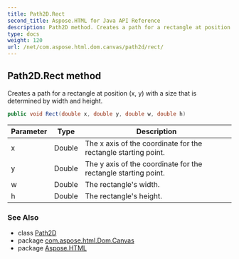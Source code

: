 ```yaml
---
title: Path2D.Rect
second_title: Aspose.HTML for Java API Reference
description: Path2D method. Creates a path for a rectangle at position x y with a size that is determined by width and height
type: docs
weight: 120
url: /net/com.aspose.html.dom.canvas/path2d/rect/
---
```

## Path2D.Rect method

Creates a path for a rectangle at position (x, y) with a size that is determined by width and height.

```java
public void Rect(double x, double y, double w, double h)
```

| Parameter | Type | Description |
| --- | --- | --- |
| x | Double | The x axis of the coordinate for the rectangle starting point. |
| y | Double | The y axis of the coordinate for the rectangle starting point. |
| w | Double | The rectangle's width. |
| h | Double | The rectangle's height. |

### See Also

* class [Path2D](../)
* package [com.aspose.html.Dom.Canvas](../../path2d/)
* package [Aspose.HTML](../../../)
